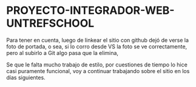 # PROYECTO-INTEGRADOR-WEB-UNTREFSCHOOL
Para tener en cuenta, luego de linkear el sitio con github dejó de verse la foto de portada, o sea, si lo corro desde VS la foto se ve correctamente, pero al subirlo a Git algo pasa que la elimina,

Se que le falta mucho trabajo de estilo, por cuestiones de tiempo lo hice casi puramente funcional, voy a continuar trabajando sobre el sitio en los días siguientes.
